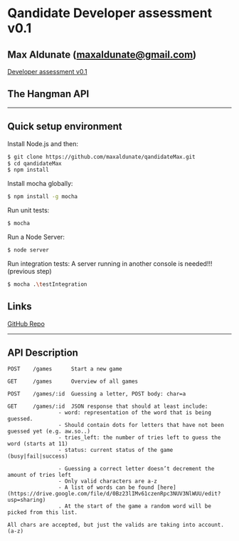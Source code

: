 # Qandidate Developer assessment v0.1
## Max Aldunate (maxaldunate@gmail.com)

[Developer assessment v0.1](https://docs.google.com/document/d/1NVPb3tOwOsMm1OhzyFqzN3HXPVTaRku-LPFzfLGPWgw/edit)

## The Hangman API
***

## Quick setup environment

Install Node.js and then:
```sh
$ git clone https://github.com/maxaldunate/qandidateMax.git
$ cd qandidateMax
$ npm install
```

Install mocha globally:
```sh
$ npm install -g mocha
```

Run unit tests:
```sh
$ mocha
```

Run a Node Server:
```sh
$ node server
```

Run integration tests:
A server running in another console is needed!!! (previous step)
```sh
$ mocha .\testIntegration
```

## Links
[GitHub Repo](https://github.com/maxaldunate/qandidateMax.git)

***
## API Description
	POST    /games      Start a new game

	GET     /games      Overview of all games

	POST    /games/:id  Guessing a letter, POST body: char=a

	GET     /games/:id  JSON response that should at least include:
                    - word: representation of the word that is being guessed. 
                    - Should contain dots for letters that have not been guessed yet (e.g. aw.so..)
                    - tries_left: the number of tries left to guess the word (starts at 11)
                    - status: current status of the game (busy|fail|success)

					- Guessing a correct letter doesn’t decrement the amount of tries left
					- Only valid characters are a-z
					- A list of words can be found [here](https://drive.google.com/file/d/0Bz23lIMv61czenRpc3NUV3NlWUU/edit?usp=sharing)
					. At the start of the game a random word will be picked from this list.

    All chars are accepted, but just the valids are taking into account. (a-z)
